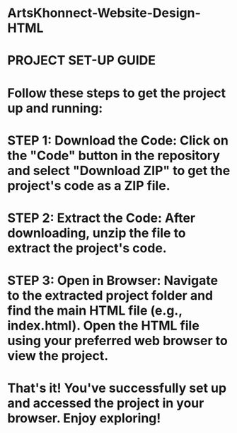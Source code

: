 # ArtsKhonnect-Website-Design-HTML

# PROJECT SET-UP GUIDE
# Follow these steps to get the project up and running:

# STEP 1: Download the Code: Click on the "Code" button in the repository and select "Download ZIP" to get the project's code as a ZIP file.

# STEP 2: Extract the Code: After downloading, unzip the file to extract the project's code.

# STEP 3: Open in Browser: Navigate to the extracted project folder and find the main HTML file (e.g., index.html). Open the HTML file using your preferred web browser to view the project.

# That's it! You've successfully set up and accessed the project in your browser. Enjoy exploring!
